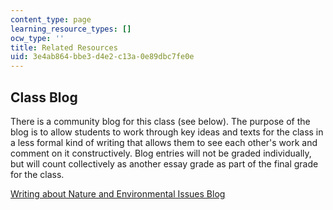 ```yaml
---
content_type: page
learning_resource_types: []
ocw_type: ''
title: Related Resources
uid: 3e4ab864-bbe3-d4e2-c13a-0e89dbc7fe0e
---
```


Class Blog
----------

There is a community blog for this class (see below). The purpose of the blog is to allow students to work through key ideas and texts for the class in a less formal kind of writing that allows them to see each other's work and comment on it constructively. Blog entries will not be graded individually, but will count collectively as another essay grade as part of the final grade for the class.

[Writing about Nature and Environmental Issues Blog](http://community.livejournal.com/oikos775)